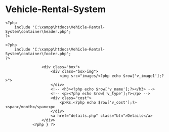 # Vehicle-Rental-System







<link rel="stylesheet" href="css\style.css">


    

    <?php
        include 'C:\xampp\htdocs\Vehicle-Rental-System\container\header.php';
    ?>

    <?php
        include 'C:\xampp\htdocs\Vehicle-Rental-System\container\footer.php';
    ?>

<?php while($row) { ?>
                    <div class="box">
                        <div class="box-img">
                            <img src="images/<?php echo $row['v_image1'];?>">  
                        </div>
                        <!-- <h3><?php echo $row['v_name'];?></h3> -->
                        <!-- <p><?php echo $row['v_type'];?></p> -->
                        <div class="cost">
                            <p>Rs.<?php echo $row['v_cost'];?> <span>/month</span><p>
                        </div>
                        <a href="details.php" class="btn">Details</a>
                    </div>
                <?php } ?>



<?php echo $row['v_status'];?>





<?php echo $row['b_id'];?>

